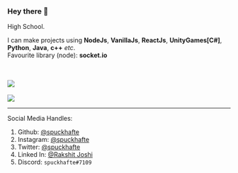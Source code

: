 ### Hey there 👋

High School.<br>

I can make projects using **NodeJs**, **VanillaJs**, **ReactJs**, **UnityGames[C#]**, **Python**, **Java**, **c++** *etc*.<br>
Favourite library (node): **socket.io**<br>

<br><br>
<img src="https://github-readme-stats.vercel.app/api?username=spuckhafte&show_icons=true&theme=radical" style="user-select:none"><br>
<br>
<img src="https://github-readme-stats.vercel.app/api/top-langs/?username=spuckhafte&theme=dracula" style="user-select:none">
<hr>
    
Social Media Handles:
1. Github: <a href="https://github.com/spuckhafte">@spuckhafte</a>
2. Instagram: <a href="https://www.instagram.com/spuckhafte">@spuckhafte</a>
3. Twitter: <a href="https://twitter.com/spuckhafte">@spuckhafte</a>
4. Linked In: <a href="https://in.linkedin.com/in/rakshit-joshi-ab6892217">@Rakshit Joshi</a>
5. Discord: `spuckhafte#7109`
